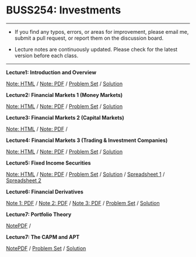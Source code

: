 # BUSS254: Investments

---

- If you find any typos, errors, or areas for improvement, please email me, submit a pull request, or report them on the discussion board.

- Lecture notes are continuously updated. Please check for the latest version before each class.

---

**Lecture1: Introduction and Overview**

[Note: HTML](https://chung-jiwoong.github.io/BUSS254-Slides/chapter_intro/chapter_intro.html) / 
[Note: PDF](https://github.com/chung-jiwoong/BUSS254-Slides/blob/main/chapter_intro/chapter_intro.pdf) / 
[Problem Set](https://chung-jiwoong.github.io/BUSS254-Slides/chapter_intro/problem_intro.html) / 
[Solution](https://chung-jiwoong.github.io/BUSS254-Slides/chapter_intro/solution_intro.html)

    
**Lecture2: Financial Markets 1 (Money Markets)**

[Note: HTML](https://chung-jiwoong.github.io/BUSS254-Slides/chapter_market1/chapter_market1.html) / 
[Note: PDF](https://github.com/chung-jiwoong/BUSS254-Slides/blob/main/chapter_market1/chapter_market1.pdf) / 
[Problem Set](https://chung-jiwoong.github.io/BUSS254-Slides/chapter_market1/problem_market1.html) / 
[Solution](https://chung-jiwoong.github.io/BUSS254-Slides/chapter_market1/solution_market1.html)


**Lecture3: Financial Markets 2 (Capital Markets)**

[Note: HTML](https://chung-jiwoong.github.io/BUSS254-Slides/chapter_market2/chapter_market2.html) / 
[Note: PDF](https://github.com/chung-jiwoong/BUSS254-Slides/blob/main/chapter_market2/chapter_market2.pdf) / 


**Lecture4: Financial Markets 3 (Trading & Investment Companies)**

[Note: HTML](https://chung-jiwoong.github.io/BUSS254-Slides/chapter_market3/chapter_market3.html) / 
[Note: PDF](https://github.com/chung-jiwoong/BUSS254-Slides/blob/main/chapter_market3/chapter_market3.pdf) / 
[Problem Set](https://chung-jiwoong.github.io/BUSS254-Slides/chapter_market3/problem_market3.html) / 
[Solution](https://chung-jiwoong.github.io/BUSS254-Slides/chapter_market3/solution_market3.html)


**Lecture5: Fixed Income Securities**

[Note: HTML](https://chung-jiwoong.github.io/BUSS254-Slides/chapter_fixed/chapter_fixed.html) / 
[Note: PDF](https://github.com/chung-jiwoong/BUSS254-Slides/blob/main/chapter_fixed/chapter_fixed.pdf) / 
[Problem Set](https://chung-jiwoong.github.io/BUSS254-Slides/chapter_fixed/problem_fixed.html) / 
[Solution](https://chung-jiwoong.github.io/BUSS254-Slides/chapter_fixed/solution_fixed.html) / 
[Spreadsheet 1](https://chung-jiwoong.github.io/BUSS254-Slides/chapter_fixed/data/Fixed_Income.xlsx) / 
[Spreadsheet 2](https://chung-jiwoong.github.io/BUSS254-Slides/chapter_fixed/data/Duration_Convexity1.xlsx)



**Lecture6: Financial Derivatives**

[Note 1: PDF](https://github.com/chung-jiwoong/BUSS254-Slides/blob/main/chapter_derivatives/chapter_derivatives1.pdf) / 
[Note 2: PDF](https://github.com/chung-jiwoong/BUSS254-Slides/blob/main/chapter_derivatives/chapter_derivatives2.pdf) / 
[Note 3: PDF](https://github.com/chung-jiwoong/BUSS254-Slides/blob/main/chapter_derivatives/chapter_derivatives3.pdf) / 
[Problem Set](https://chung-jiwoong.github.io/BUSS254-Slides/chapter_derivatives/problem_derivatives.html) / 
[Solution](https://chung-jiwoong.github.io/BUSS254-Slides/chapter_derivatives/solution_derivatives.html) 



**Lecture7: Portfolio Theory**

[NotePDF](https://github.com/chung-jiwoong/BUSS254-Slides/blob/main/chapter_portfolio/chapter_portfolio.pdf) / 



**Lecture7: The CAPM and APT**

[NotePDF](https://github.com/chung-jiwoong/BUSS254-Slides/blob/main/chapter_capm/chapter_capm.pdf) / 
[Problem Set](https://chung-jiwoong.github.io/BUSS254-Slides/chapter_capm/problem_capm.html) / 
[Solution](https://chung-jiwoong.github.io/BUSS254-Slides/chapter_capm/solution_capm.html) 

